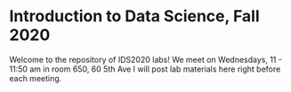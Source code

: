 # Introduction to Data Science, Fall 2020

Welcome to the repository of IDS2020 labs!
We meet on Wednesdays, 11 - 11:50 am in room 650, 60 5th Ave
I will post lab materials here right before each meeting.
